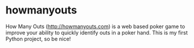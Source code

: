 howmanyouts
===========

How Many Outs (http://howmanyouts.com) is a web based poker game to improve your ability to quickly identify outs in a poker hand.  This is my first Python project, so be nice!


